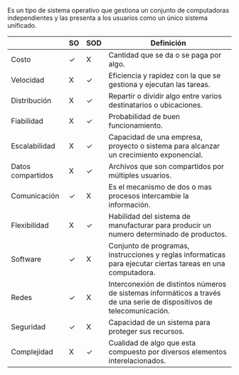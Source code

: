 Es un tipo de sistema operativo que gestiona un conjunto de computadoras independientes y las presenta a los usuarios como un único sistema unificado.

|                   | SO  | SOD | Definición                                                                                                             |
| ----------------- | --- | --- | ---------------------------------------------------------------------------------------------------------------------- |
| Costo             | ✓   | X   | Cantidad que se da o se paga por algo.                                                                                 |
| Velocidad         | X   | ✓   | Eficiencia y rapidez con la que se gestiona y ejecutan las tareas.                                                     |
| Distribución      | X   | ✓   | Repartir o dividir algo entre varios destinatarios o ubicaciones.                                                      |
| Fiabilidad        | X   | ✓   | Probabilidad de buen funcionamiento.                                                                                   |
| Escalabilidad     | X   | ✓   | Capacidad de una empresa, proyecto o sistema para alcanzar un crecimiento exponencial.                                 |
| Datos compartidos | X   | ✓   | Archivos que son compartidos por múltiples usuarios.                                                                   |
| Comunicación      | ✓   | X   | Es el mecanismo de dos o mas procesos intercambie la información.                                                      |
| Flexibilidad      | X   | ✓   | Habilidad del sistema de manufacturar para producir un numero determinado de productos.                                |
| Software          | ✓   | X   | Conjunto de programas, instrucciones y reglas informaticas para ejecutar ciertas tareas en una computadora.            |
| Redes             | ✓   | X   | Interconexión de distintos números de sistemas informáticos a través de una serie de dispositivos de telecomunicación. |
| Seguridad         | ✓   | X   | Capacidad de un sistema para proteger sus recursos.                                                                    |
| Complejidad       | X   | ✓   | Cualidad de algo que esta compuesto por diversos elementos interelacionados.                                           |
